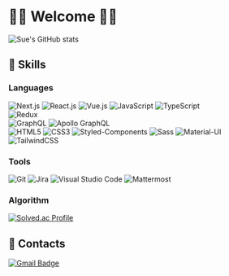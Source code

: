 # 🙌🏻 Welcome 🙌🏻

![Sue's GitHub stats](https://github-readme-stats.vercel.app/api?username=cjscoding&show_icons=true&theme=radical)

## 💪 Skills
### Languages
![Next.js](https://img.shields.io/badge/Next-black?style=for-the-badge&logo=next.js&logoColor=white)
![React.js](https://img.shields.io/badge/React-20232a?style=for-the-badge&logo=React&logoColor=#5bccea)
![Vue.js](https://img.shields.io/badge/Vue.js-4FC08D.svg?&style=for-the-badge&logo=Vue.js&logoColor=white)
![JavaScript](https://img.shields.io/badge/JavaScript-F7DF1E.svg?&style=for-the-badge&logo=JavaScript&logoColor=white)
![TypeScript](https://img.shields.io/badge/TypeScript-3178C6.svg?&style=for-the-badge&logo=TypeScript&logoColor=white)
</br>
![Redux](https://img.shields.io/badge/Redux-764ABC.svg?&style=for-the-badge&logo=Redux&logoColor=white)
</br>
![GraphQL](https://img.shields.io/badge/GraphQL-E10098.svg?&style=for-the-badge&logo=GraphQL&logoColor=white)
![Apollo GraphQL](https://img.shields.io/badge/Apollo%20GraphQL-311C87.svg?&style=for-the-badge&logo=Apollo%20GraphQL&logoColor=white)
</br>
![HTML5](https://img.shields.io/badge/HTML5-E34F26.svg?&style=for-the-badge&logo=HTML5&logoColor=white)
![CSS3](https://img.shields.io/badge/CSS3-1572B6.svg?&style=for-the-badge&logo=CSS3&logoColor=white)
![Styled-Components](https://img.shields.io/badge/styled%20components-DB7093.svg?&style=for-the-badge&logo=styled%20components&logoColor=white)
![Sass](https://img.shields.io/badge/Sass-CC6699.svg?&style=for-the-badge&logo=Sass&logoColor=white)
![Material-UI](https://img.shields.io/badge/MUI-007FFF.svg?&style=for-the-badge&logo=MUI&logoColor=white)
![TailwindCSS](https://img.shields.io/badge/Tailwind%20CSS-06B6D4.svg?&style=for-the-badge&logo=Tailwind%20CSS&logoColor=white)

### Tools
![Git](https://img.shields.io/badge/Git-F05032.svg?&style=for-the-badge&logo=Git&logoColor=white)
![Jira](https://img.shields.io/badge/Jira%20Software-0052CC.svg?&style=for-the-badge&logo=Jira%20Software&logoColor=white)
![Visual Studio Code](https://img.shields.io/badge/Visual%20Studio%20Code-007ACC.svg?&style=for-the-badge&logo=Visual%20Studio%20Code&logoColor=white)
![Mattermost](https://img.shields.io/badge/Mattermost-0058CC.svg?&style=for-the-badge&logo=Mattermost&logoColor=white)

### Algorithm
[![Solved.ac Profile](http://mazassumnida.wtf/api/v2/generate_badge?boj=gisu1022)](https://solved.ac/gisu1022/)
 
## 🤝 Contacts
[![Gmail Badge](https://img.shields.io/badge/Gmail-d14836?style=flat-square&logo=Gmail&logoColor=white&link=mailto:cjscoding1997@gmail.com)](mailto:cjscoding1997@gmail.com)
